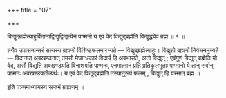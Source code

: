 +++
title = "07"

+++

विद्युद्ब्रह्मेत्याहुर्विदानाद्विद्युद्विद्यत्येनं पाप्मनो य एवं वेद विद्युद्ब्रह्मेति विद्युद्ध्येव ब्रह्म ॥ १ ॥

तथैव उपासनान्तरं सत्यस्य ब्रह्मणो विशिष्टफलमारभ्यते — विद्युद्ब्रह्मेत्याहुः। विद्युतो ब्रह्मणो निर्वचनमुच्यते — विदानात् अवखण्डनात् तमसो मेघान्धकारं विदार्य हि अवभासते, अतो विद्युत् ; एवंगुणं विद्युत् ब्रह्मेति यो वेद, असौ विद्यति अवखण्डयति विनाशयति पाप्मनः, एनमात्मानं प्रति प्रतिकूलभूताः पाप्मानो ये तान् सर्वान् पाप्मनः अवखण्डयतीत्यर्थः। य एवं वेद विद्युद्ब्रह्मेति तस्यानुरूपं फलम् , विद्युत् हि यस्मात् ब्रह्म ॥

इति पञ्चमाध्यायस्य सप्तमं ब्राह्मणम् ॥
